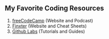 ## My Favorite Coding Resources

1. [freeCodeCamp](https://freecodecamp.org) (Website and Podcast)
2. [Finxter](https://app.finxter.com/learn/computer/science/) (Website and Cheat Sheets)
3. [Github Labs](https://lab.github.com) (Tutorials and Guides)
